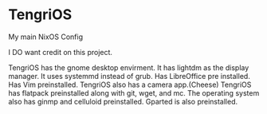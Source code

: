 # TengriOS
My main NixOS Config

I DO want credit on this project.

TengriOS has the gnome desktop envirment.
It has lightdm as the display manager.
It uses systemmd instead of grub.
Has LibreOffice pre installed.
Has Vim preinstalled.
TengriOS also has a camera app.(Cheese)
TengriOS has flatpack preinstalled along with git, wget, and mc.
The operating system also has ginmp and celluloid preinstalled.
Gparted is also preinstalled.
